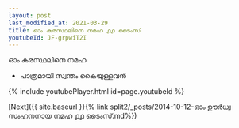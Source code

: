 ```yaml
---
layout: post
last_modified_at: 2021-03-29
title: ഓം കരസ്ഥലിനെ നമഹ ൧൧ ടൈംസ്
youtubeId: JF-grpwiT2I
---
```

 
 
 ഓം കരസ്ഥലിനെ നമഹ 
 
 -  പാത്രമായി സ്വന്തം കൈയുള്ളവൻ 
 
  
 
  
 
 
 
 
 
 


{% include youtubePlayer.html id=page.youtubeId %}
 
[Next]({{ site.baseurl }}{% link  split2/_posts/2014-10-12-ഓം ഊർധ്വ സംഹനനായ നമഹ ൧൧ ടൈംസ്.md%})
 
